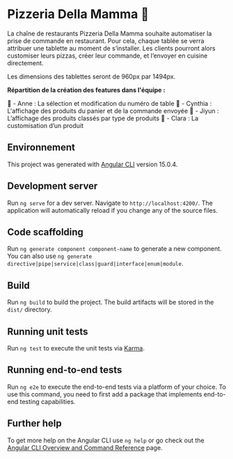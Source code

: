 # Pizzeria Della Mamma 🍕

La chaîne de restaurants Pizzeria Della Mamma souhaite automatiser la prise de commande en restaurant. Pour cela, chaque tablée se verra attribuer une tablette au moment de s’installer. Les clients pourront alors customiser leurs pizzas, créer leur commande, et l’envoyer en cuisine directement.

Les dimensions des tablettes seront de 960px par 1494px.

**Répartition de la création des features dans l'équipe :**

🍕 - Anne : La sélection et modification du numéro de table
🍕 - Cynthia : L'affichage des produits du panier et de la commande envoyée
🍕 - Jiyun : L’affichage des produits classés par type de produits
🍕 - Clara : La customisation d’un produit


## Environnement
This project was generated with [Angular CLI](https://github.com/angular/angular-cli) version 15.0.4.

## Development server

Run `ng serve` for a dev server. Navigate to `http://localhost:4200/`. The application will automatically reload if you change any of the source files.

## Code scaffolding

Run `ng generate component component-name` to generate a new component. You can also use `ng generate directive|pipe|service|class|guard|interface|enum|module`.

## Build

Run `ng build` to build the project. The build artifacts will be stored in the `dist/` directory.

## Running unit tests

Run `ng test` to execute the unit tests via [Karma](https://karma-runner.github.io).

## Running end-to-end tests

Run `ng e2e` to execute the end-to-end tests via a platform of your choice. To use this command, you need to first add a package that implements end-to-end testing capabilities.

## Further help

To get more help on the Angular CLI use `ng help` or go check out the [Angular CLI Overview and Command Reference](https://angular.io/cli) page.
